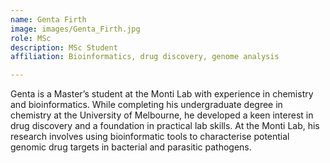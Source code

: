 ```yaml
---
name: Genta Firth
image: images/Genta_Firth.jpg
role: MSc
description: MSc Student
affiliation: Bioinformatics, drug discovery, genome analysis

---
```


Genta is a Master’s student at the Monti Lab with experience in chemistry and bioinformatics. While completing his undergraduate degree in chemistry at the University of Melbourne, he developed a keen interest in drug discovery and a foundation in practical lab skills. At the Monti Lab, his research involves using bioinformatic tools to characterise potential genomic drug targets in bacterial and parasitic pathogens.
